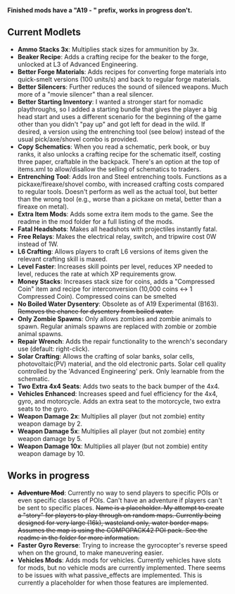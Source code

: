 **Finished mods have a "A19 - " prefix, works in progress don't.**

## Current Modlets
- **Ammo Stacks 3x**: Multiplies stack sizes for ammunition by 3x. 
- **Beaker Recipe**: Adds a crafting recipe for the beaker to the forge, unlocked at L3 of Advanced Engineering.
- **Better Forge Materials**: Adds recipes for converting forge materials into quick-smelt versions (100 units/s) and back to regular forge materials.
- **Better Silencers**: Further reduces the sound of silenced weapons. Much more of a "movie silencer" than a real silencer.
- **Better Starting Inventory**: I wanted a stronger start for nomadic playthroughs, so I added a starting bundle that gives the player a big head start and uses a different scenario for the beginning of the game other than you didn't "pay up" and got left for dead in the wild. If desired, a version using the entrenching tool (see below) instead of the usual pick/axe/shovel combo is provided.
- **Copy Schematics**: When you read a schematic, perk book, or buy ranks, it also unlocks a crafting recipe for the schematic itself, costing three paper, craftable in the backpack. There's an option at the top of items.xml to allow/disallow the selling of schematics to traders.
- **Entrenching Tool**: Adds Iron and Steel entrenching tools. Functions as a pickaxe/fireaxe/shovel combo, with increased crafting costs compared to regular tools. Doesn't perform as well as the actual tool, but better than the wrong tool (e.g., worse than a pickaxe on metal, better than a fireaxe on metal).
- **Extra Item Mods**: Adds some extra item mods to the game. See the readme in the mod folder for a full listing of the mods.
- **Fatal Headshots**: Makes all headshots with projectiles instantly fatal.
- **Free Relays**: Makes the electrical relay, switch, and tripwire cost 0W instead of 1W.
- **L6 Crafting**: Allows players to craft L6 versions of items given the relevant crafting skill is maxed.
- **Level Faster**: Increases skill points per level, reduces XP needed to level, reduces the rate at which XP requirements grow.
- **Money Stacks**: Increases stack size for coins, adds a "Compressed Coin" item and recipe for interconversion (10,000 coins <-> 1 Compressed Coin). Compressed coins can be smelted 
- **No Boiled Water Dysentery**: Obsolete as of A19 Experimental (B163). ~~Removes the chance for dysentery from boiled water.~~
- **Only Zombie Spawns**: Only allows zombies and zombie animals to spawn. Regular animals spawns are replaced with zombie or zombie animal spawns.
- **Repair Wrench**: Adds the repair functionality to the wrench's secondary use (default: right-click).
- **Solar Crafting**: Allows the crafting of solar banks, solar cells, photovoltaic(PV) material, and the old electronic parts. Solar cell quality controlled by the 'Advanced Engineering' perk. Only learnable from the schematic.
- **Two Extra 4x4 Seats**: Adds two seats to the back bumper of the 4x4.
- **Vehicles Enhanced**: Increases speed and fuel efficiency for the 4x4, gyro, and motorcycle. Adds an extra seat to the motorcycle, two extra seats to the gyro.
- **Weapon Damage 2x**: Multiplies all player (but not zombie) entity weapon damage by 2.
- **Weapon Damage 5x**: Multiplies all player (but not zombie) entity weapon damage by 5.
- **Weapon Damage 10x**: Multiplies all player (but not zombie) entity weapon damage by 10.

## Works in progress
- **~~Adventure Mod~~**: Currently no way to send players to specific POIs or even specific classes of POIs. Can't have an adventure if players can't be sent to specific places. ~~Name is a placeholder. My attempt to create a "story" for players to play through on random maps. Currently being designed for very large (16k), wasteland only, water border maps. Assumes the map is using the COMPOPACK42 POI pack. See the readme in the folder for more information.~~
- **Faster Gyro Reverse**: Trying to increase the gyrocopter's reverse speed when on the ground, to make maneuvering easier.
- **Vehicles Mods**: Adds mods for vehicles. Currently vehicles have slots for mods, but no vehicle mods are currently implemented. There seems to be issues with what passive_effects are implemented. This is currently a placeholder for when those features are implemented.
